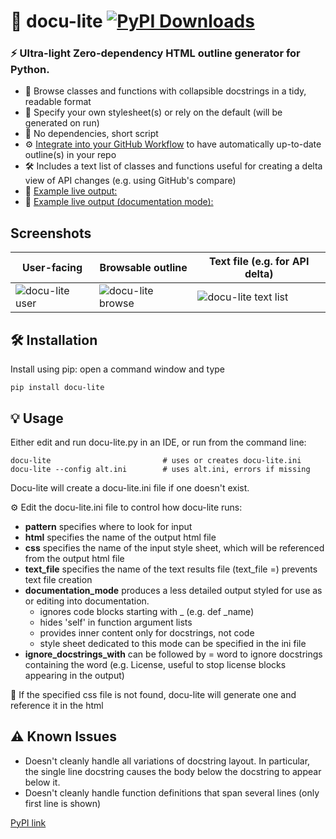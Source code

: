 # 🧾 docu-lite [![PyPI Downloads](https://static.pepy.tech/badge/docu-lite)](https://pepy.tech/projects/docu-lite)

### ⚡ Ultra-light Zero-dependency HTML outline generator for Python.   



- 📖   Browse classes and functions with collapsible docstrings in a tidy, readable format 
- 📘   Specify your own stylesheet(s) or rely on the default (will be generated on run) 
- 🎈   No dependencies, short script
- ⚙️   [Integrate into your GitHub Workflow](https://g1ojs.github.io/docu-lite/add-to-workflow/index.html) to have automatically up-to-date outline(s) in your repo
- 🛠️  Includes a text list of classes and functions useful for creating a delta view of API changes (e.g. using GitHub's compare)
- 👀   [Example live output:](https://g1ojs.github.io/docu-lite/docu-lite-outline.html)
- 👀   [Example live output (documentation mode):](https://g1ojs.github.io/docu-lite/docu-lite-outline-docmode.html)
  
## Screenshots

|User-facing  | Browsable outline | Text file (e.g. for API delta) |
|--------------|-------------------|-------------------------|
|![docu-lite user](https://github.com/user-attachments/assets/3735ad93-4f1e-4c47-a0c8-67e4e6c1bed8)| ![docu-lite browse](https://github.com/user-attachments/assets/a12df5d7-9c04-4c32-856b-81c6e317de25)|![docu-lite text list](https://github.com/user-attachments/assets/d9f39a76-e724-4dd2-8dca-7aace3a99d13)|

## 🛠 Installation

Install using pip: open a command window and type

```
pip install docu-lite
```
## 💡 Usage
Either edit and run docu-lite.py in an IDE, or run from the command line:
```
docu-lite                         # uses or creates docu-lite.ini
docu-lite --config alt.ini        # uses alt.ini, errors if missing
```
Docu-lite will create a docu-lite.ini file if one doesn't exist.

⚙️ Edit the docu-lite.ini file to control how docu-lite runs:
 - **pattern** specifies where to look for input
 - **html** specifies the name of the output html file
 - **css** specifies the name of the input style sheet, which will be referenced from the output html file
 - **text_file** specifies the name of the text results file (text_file =) prevents text file creation
 - **documentation_mode** produces a less detailed output styled for use as or editing into documentation. 
     - ignores code blocks starting with _ (e.g. def _name)
     - hides 'self' in function argument lists
     - provides inner content only for docstrings, not code
     - style sheet dedicated to this mode can be specified in the ini file
 - **ignore_docstrings_with** can be followed by = word to ignore docstrings containing the word (e.g. License, useful to stop license blocks appearing in the output)  


📝 If the specified css file is not found, docu-lite will generate one and reference it in the html

## ⚠️ Known Issues
 - Doesn't cleanly handle all variations of docstring layout. In particular, the single line docstring causes the body below the docstring to appear below it.
 - Doesn't cleanly handle function definitions that span several lines (only first line is shown)

[PyPI link](https://pypi.org/project/docu-lite/)
